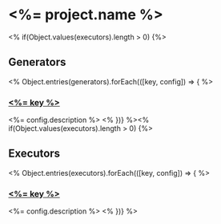 # <%= project.name %>

<% if(Object.values(executors).length > 0) {%>

## Generators

<% Object.entries(generators).forEach(([key, config]) => { %>

### [<%= key %>](./generators/<%=key%>.md)

<%= config.description %>
<% })} %><% if(Object.values(executors).length > 0) {%>

## Executors

<% Object.entries(executors).forEach(([key, config]) => { %>

### [<%= key %>](./executors/<%=key%>.md)

<%= config.description %>
<% })} %>
